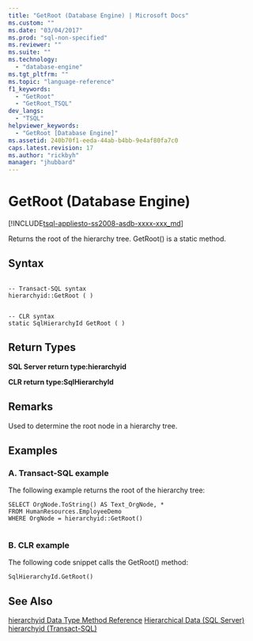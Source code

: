 ```yaml
---
title: "GetRoot (Database Engine) | Microsoft Docs"
ms.custom: ""
ms.date: "03/04/2017"
ms.prod: "sql-non-specified"
ms.reviewer: ""
ms.suite: ""
ms.technology: 
  - "database-engine"
ms.tgt_pltfrm: ""
ms.topic: "language-reference"
f1_keywords: 
  - "GetRoot"
  - "GetRoot_TSQL"
dev_langs: 
  - "TSQL"
helpviewer_keywords: 
  - "GetRoot [Database Engine]"
ms.assetid: 240b70f1-eeda-44ab-b4bb-9e4af80fa7c0
caps.latest.revision: 17
ms.author: "rickbyh"
manager: "jhubbard"
---
```

# GetRoot (Database Engine)
[!INCLUDE[tsql-appliesto-ss2008-asdb-xxxx-xxx_md](../../relational-databases/import-export/includes/tsql-appliesto-ss2008-asdb-xxxx-xxx-md.md)]

  Returns the root of the hierarchy tree. GetRoot() is a static method.  
  
## Syntax  
  
```  
  
-- Transact-SQL syntax  
hierarchyid::GetRoot ( )   
```  
  
```  
  
-- CLR syntax  
static SqlHierarchyId GetRoot ( )   
```  
  
## Return Types  
 **SQL Server return type:hierarchyid**  
  
 **CLR return type:SqlHierarchyId**  
  
## Remarks  
 Used to determine the root node in a hierarchy tree.  
  
## Examples  
  
### A. Transact-SQL example  
 The following example returns the root of the hierarchy tree:  
  
```  
SELECT OrgNode.ToString() AS Text_OrgNode, *  
FROM HumanResources.EmployeeDemo  
WHERE OrgNode = hierarchyid::GetRoot()  
  
```  
  
### B. CLR example  
 The following code snippet calls the GetRoot() method:  
  
```  
SqlHierarchyId.GetRoot()  
```  
  
## See Also  
 [hierarchyid Data Type Method Reference](http://msdn.microsoft.com/en-US/library/bb677193(SQL.130).aspx)   
 [Hierarchical Data &#40;SQL Server&#41;](../../relational-databases/hierarchical-data-sql-server.md)   
 [hierarchyid &#40;Transact-SQL&#41;](../../t-sql/data-types/hierarchyid-data-type-method-reference.md)  
  
  